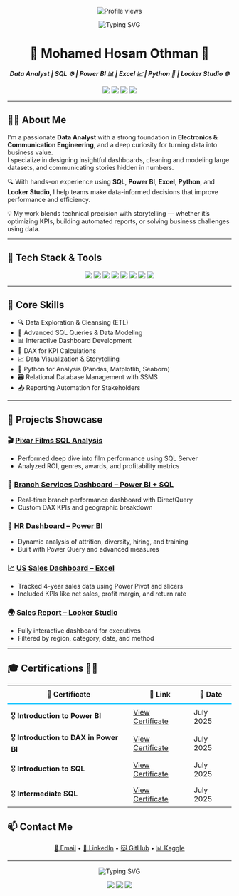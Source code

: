 <p align="center">
  <img src="https://komarev.com/ghpvc/?username=mohamedhosam4&style=for-the-badge&color=blue" alt="Profile views" />
</p>

<p align="center">
  <img src="https://readme-typing-svg.demolab.com?font=Fira+Code&weight=700&size=28&duration=3000&pause=1000&color=00BFFF&center=true&vCenter=true&width=700&lines=Hi+I'm+Mohamed+Hosam+Othman;Data+Analyst+%7C+BI+Developer;Welcome+to+my+GitHub+Profile!" alt="Typing SVG" />
</p>


<h1 align="center">🌟 Mohamed Hosam Othman 🌟</h1>

<p align="center">
  <b><i>Data Analyst | SQL ⚙️ | Power BI 📊 | Excel 📈 | Python 🐍 | Looker Studio 🌐</i></b>
</p>

<p align="center">
  <a href="mailto:mohamedhosamothman@gmail.com"><img src="https://img.shields.io/badge/Gmail-EA4335?style=for-the-badge&logo=gmail&logoColor=white" /></a>
  <a href="https://www.linkedin.com/in/mohamed-hosam-analyst/"><img src="https://img.shields.io/badge/LinkedIn-0A66C2?style=for-the-badge&logo=linkedin&logoColor=white" /></a>
  <a href="https://github.com/mohamedhosamothman"><img src="https://img.shields.io/badge/GitHub-181717?style=for-the-badge&logo=github&logoColor=white" /></a>
  <a href="https://kaggle.com/mohamedhosamothman"><img src="https://img.shields.io/badge/Kaggle-20BEFF?style=for-the-badge&logo=kaggle&logoColor=white" /></a>
</p>

---

## 👨‍💻 About Me

I'm a passionate **Data Analyst** with a strong foundation in **Electronics & Communication Engineering**, and a deep curiosity for turning data into business value.  
I specialize in designing insightful dashboards, cleaning and modeling large datasets, and communicating stories hidden in numbers.

🔍 With hands-on experience using **SQL**, **Power BI**, **Excel**, **Python**, and **Looker Studio**, I help teams make data-informed decisions that improve performance and efficiency.

💡 My work blends technical precision with storytelling — whether it’s optimizing KPIs, building automated reports, or solving business challenges using data.

---

## 🧰 Tech Stack & Tools

<p align="center">
  <img src="https://img.shields.io/badge/SQL%20Server-CC2927?style=for-the-badge&logo=microsoftsqlserver&logoColor=white" />
  <img src="https://img.shields.io/badge/SSMS-%F0%9F%94%A5%20Studio%20Pro-CC2927?style=for-the-badge&logo=microsoftsqlserver&logoColor=white" />
  <img src="https://img.shields.io/badge/Excel-217346?style=for-the-badge&logo=microsoft-excel&logoColor=white" />
  <img src="https://img.shields.io/badge/Power%20BI-F2C811?style=for-the-badge&logo=powerbi&logoColor=black" />
  <img src="https://img.shields.io/badge/Python-3776AB?style=for-the-badge&logo=python&logoColor=white" />
  <img src="https://img.shields.io/badge/Looker%20Studio-4285F4?style=for-the-badge&logo=googleanalytics&logoColor=white" />
  <img src="https://img.shields.io/badge/Pandas-150458?style=for-the-badge&logo=pandas&logoColor=white" />
  <img src="https://img.shields.io/badge/DAX-3582C4?style=for-the-badge&logo=powerbi&logoColor=white" />
</p>

---

## 📌 Core Skills

- 🔍 Data Exploration & Cleansing (ETL)  
- 🧠 Advanced SQL Queries & Data Modeling  
- 📊 Interactive Dashboard Development  
- 🧮 DAX for KPI Calculations  
- 📈 Data Visualization & Storytelling  
- 🐍 Python for Analysis (Pandas, Matplotlib, Seaborn)  
- 🗃️ Relational Database Management with SSMS  
- 📤 Reporting Automation for Stakeholders  

---

## 🚀 Projects Showcase

### 🎬 [Pixar Films SQL Analysis](https://github.com/mohamedhosamothman/Pixar-Films-SQL-Analysis)
- Performed deep dive into film performance using SQL Server  
- Analyzed ROI, genres, awards, and profitability metrics  

### 🏢 [Branch Services Dashboard – Power BI + SQL](https://github.com/mohamedhosamothman/Branch-Services-Dashboard-Sql-Power-Bi)
- Real-time branch performance dashboard with DirectQuery  
- Custom DAX KPIs and geographic breakdown  

### 👥 [HR Dashboard – Power BI](https://github.com/mohamedhosamothman/HR-Dashboard-in-Power-BI)
- Dynamic analysis of attrition, diversity, hiring, and training  
- Built with Power Query and advanced measures  

### 📈 [US Sales Dashboard – Excel](https://github.com/mohamedhosamothman/Excel_Sales_Dashboard_USA_2014-2017)
- Tracked 4-year sales data using Power Pivot and slicers  
- Included KPIs like net sales, profit margin, and return rate  

### 🌍 [Sales Report – Looker Studio](https://lookerstudio.google.com/reporting/7fc077a8-9d61-4102-88df-f5c24e98eea2)
- Fully interactive dashboard for executives  
- Filtered by region, category, date, and method  

---


## 🎓 Certifications 🏅📜

<table align="center" style="border-collapse: collapse;">
  <thead>
    <tr>
      <th style="padding: 10px; border-bottom: 2px solid #00BFFF;">📜 Certificate</th>
      <th style="padding: 10px; border-bottom: 2px solid #00BFFF;">🔗 Link</th>
      <th style="padding: 10px; border-bottom: 2px solid #00BFFF;">📅 Date</th>
    </tr>
  </thead>
  <tbody>
    <tr>
      <td style="padding: 8px;">🎖️ <strong>Introduction to Power BI</strong></td>
      <td style="padding: 8px;"><a href="https://www.datacamp.com/completed/statement-of-accomplishment/course/78d5cbffa15d721bc75ff42a4edd9c2983bdc075">View Certificate</a></td>
      <td style="padding: 8px;">July 2025</td>
    </tr>
    <tr>
      <td style="padding: 8px;">🎖️ <strong>Introduction to DAX in Power BI</strong></td>
      <td style="padding: 8px;"><a href="https://www.datacamp.com/completed/statement-of-accomplishment/course/b836027e9aaf6b1d12653f31b682d044c320b33e">View Certificate</a></td>
      <td style="padding: 8px;">July 2025</td>
    </tr>
    <tr>
      <td style="padding: 8px;">🎖️ <strong>Introduction to SQL</strong></td>
      <td style="padding: 8px;"><a href="https://www.datacamp.com/completed/statement-of-accomplishment/course/a4652725c8191aee5ac04b282745ac5045d67661">View Certificate</a></td>
      <td style="padding: 8px;">July 2025</td>
    </tr>
    <tr>
      <td style="padding: 8px;">🎖️ <strong>Intermediate SQL</strong></td>
      <td style="padding: 8px;"><a href="https://www.datacamp.com/completed/statement-of-accomplishment/course/6a5a80f7cb38a45ad0dfccddf774225e1a1c27c9">View Certificate</a></td>
      <td style="padding: 8px;">July 2025</td>
    </tr>
  </tbody>
</table>


## 📫 Contact Me

<p align="center">
  <a href="mailto:mohamedhosamothman@gmail.com">📧 Email</a> • 
  <a href="https://www.linkedin.com/in/mohamed-hosam-analyst/">🔗 LinkedIn</a> • 
  <a href="https://github.com/mohamedhosamothman">🐱 GitHub</a> • 
  <a href="https://kaggle.com/mohamedhosamothman">📊 Kaggle</a>
</p>

---
<p align="center">
  <img src="https://readme-typing-svg.demolab.com?font=Fira+Code&weight=500&size=22&pause=1000&center=true&vCenter=true&width=850&lines=Crafted+with+💜+and+a+touch+of+data+alchemy+🔮+—+Mohamed+Hosam+Othman" alt="Typing SVG" />
</p>

<p align="center">
  <img src="https://img.shields.io/badge/Data%20Wizard-🔮-5D3FD3?style=for-the-badge">
  <img src="https://img.shields.io/badge/Tech%20Lover-❤️-FF1493?style=for-the-badge">
  <img src="https://img.shields.io/badge/Built%20with%20Passion-🔥-FF8C00?style=for-the-badge">
</p>
